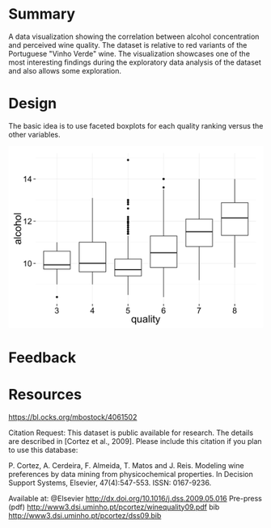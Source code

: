 # Summary

A data visualization showing the correlation between alcohol concentration and
perceived wine quality.
The dataset is relative to red variants of the Portuguese "Vinho Verde" wine.
The visualization showcases one of the most interesting findings during the
exploratory data analysis of the dataset and also allows some exploration.

# Design

The basic idea is to use faceted boxplots for each quality ranking versus the
other variables.

![Sketch](/sketch.png?raw=true "Sketch")

# Feedback

# Resources

https://bl.ocks.org/mbostock/4061502

Citation Request:
  This dataset is public available for research. The details are described in [Cortez et al., 2009].
  Please include this citation if you plan to use this database:

  P. Cortez, A. Cerdeira, F. Almeida, T. Matos and J. Reis.
  Modeling wine preferences by data mining from physicochemical properties.
  In Decision Support Systems, Elsevier, 47(4):547-553. ISSN: 0167-9236.

  Available at: @Elsevier http://dx.doi.org/10.1016/j.dss.2009.05.016
                Pre-press (pdf) http://www3.dsi.uminho.pt/pcortez/winequality09.pdf
                bib http://www3.dsi.uminho.pt/pcortez/dss09.bib
